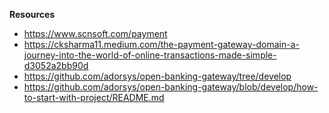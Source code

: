 **Resources**
- https://www.scnsoft.com/payment
- https://cksharma11.medium.com/the-payment-gateway-domain-a-journey-into-the-world-of-online-transactions-made-simple-d3052a2bb90d
- https://github.com/adorsys/open-banking-gateway/tree/develop
- https://github.com/adorsys/open-banking-gateway/blob/develop/how-to-start-with-project/README.md
